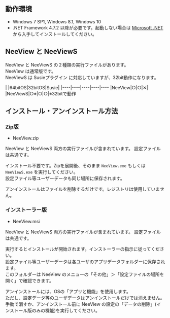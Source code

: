 ## 動作環境

  * Windows 7 SP1, Windows 8.1, Windows 10
  * .NET Framework 4.7.2 以降が必要です。起動しない場合は [Microsoft .NET](https://dotnet.microsoft.com/download/dotnet-framework-runtime) から入手してインストールしてください。


## NeeView と NeeViewS

  NeeView と NeeViewS の２種類の実行ファイルがあります。  
  NeeView は通常版です。  
  NeeViewS は Susieプラグイン に対応していますが、32bit動作になります。

  |    |64bitOS|32bitOS|Susie|
  |----|----|----|----|----
  |NeeView|○|○|✕|
  |NeeViewS|○※|○|○|※32bitで動作


## インストール・アンインストール方法

### Zip版

  * NeeView<VERSION/>.zip

  NeeView と NeeViewS 両方の実行ファイルが含まれています。
  設定ファイルは共通です。

  インストール不要です。Zipを展開後、そのまま `NeeView.exe` もしくは `NeeViewS.exe` を実行してください。  
  設定ファイル等ユーザーデータも同じ場所に保存されます。  

  アンインストールはファイルを削除するだけです。レジストリは使用していません。

### インストーラー版

  * NeeView<VERSION/>.msi

  NeeView と NeeViewS 両方の実行ファイルが含まれています。
  設定ファイルは共通です。

  実行するとインストールが開始されます。インストーラーの指示に従ってください。  
  設定ファイル等ユーザーデータは各ユーザのアプリデータフォルダーに保存されます。  
  このフォルダーは NeeView のメニューの「その他」＞「設定ファイルの場所を開く」で確認できます。  
  
  アンインストールには、OSの「アプリと機能」を使用します。  
  ただし、設定データ等のユーザデータはアンインストールだけでは消えません。
  手動で消すか、アンインストール前に NeeView の設定の「データの削除」(インストール版のみの機能)を実行してください。
